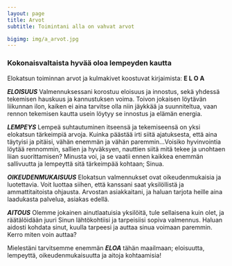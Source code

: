 ```yaml
---
layout: page
title: Arvot
subtitle: Toimintani alla on vahvat arvot

bigimg: img/a_arvot.jpg
---
```


### Kokonaisvaltaista hyvää oloa lempeyden kautta

<p></p>
<p class="otsikkolistapalkki">Elokatsun toiminnan arvot ja kulmakivet koostuvat kirjaimista: <b>E L O A</b></p>



***ELOISUUS***
Valmennuksessani korostuu eloisuus ja innostus, sekä yhdessä tekemisen hauskuus ja kannustuksen voima. Toivon jokaisen löytävän liikunnan ilon, kaiken ei aina tarvitse olla niin jäykkää ja suunniteltua, vaan rennon tekemisen kautta usein löytyy se innostus ja elämän energia.

***LEMPEYS***
Lempeä suhtautuminen itseensä ja tekemiseensä on yksi elokatsun tärkeimpiä arvoja. Kuinka päästää irti siitä ajatuksesta, että aina täytyisi ja pitäisi, vähän enemmän ja vähän paremmin...Voisiko hyvinvointia löytää rennommin, sallien ja hyväksyen, nauttien siitä mitä tekee ja unohtaen liian suorittamisen? Minusta voi, ja se vaatii ennen kaikkea enemmän sallivuutta ja lempeyttä sitä tärkeimpää kohtaan; Sinua.

***OIKEUDENMUKAISUUS***
Elokatsun valmennukset ovat oikeudenmukaisia ja luotettavia. Voit luottaa siihen, että kanssani saat yksilöllistä ja ammattitaitoista ohjausta. Arvostan asiakkaitani, ja haluan tarjota heille aina laadukasta palvelua, asiakas edellä.

***AITOUS***
Olemme jokainen ainutlaatuisia yksilöitä, tule sellaisena kuin olet, ja räätälöidään juuri Sinun lähtökohtiisi ja tarpeisiisi sopiva valmennus. Haluan aidosti kohdata sinut, kuulla tarpeesi ja auttaa sinua voimaan paremmin. Kerro miten voin auttaa?


Mielestäni tarvitsemme enemmän ***ELOA*** tähän maailmaan; eloisuutta, lempeyttä, oikeudenmukaisuutta ja aitoja kohtaamisia!